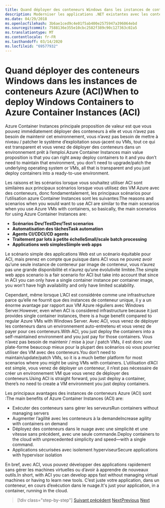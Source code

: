 ```yaml
---
title: Quand déployer des conteneurs Windows dans les instances de conteneurs Azure (ACI)
description: Moderniser les applications .NET existantes avec les conteneurs Azure Cloud et Windows (fr) Quand déployer des conteneurs Windows dans les instances de conteneurs Azure (ACI)
ms.date: 04/29/2018
ms.openlocfilehash: 3b6ae1ced9c4e01f5ab400e2575947a396064ebd
ms.sourcegitcommit: 7588136e355e10cbc2582f389c90c127363c02a5
ms.translationtype: MT
ms.contentlocale: fr-FR
ms.lasthandoff: 03/14/2020
ms.locfileid: "69577932"
---
```

# <a name="when-to-deploy-windows-containers-to-azure-container-instances-aci"></a><span data-ttu-id="dddae-103">Quand déployer des conteneurs Windows dans les instances de conteneurs Azure (ACI)</span><span class="sxs-lookup"><span data-stu-id="dddae-103">When to deploy Windows Containers to Azure Container Instances (ACI)</span></span>

<span data-ttu-id="dddae-104">Azure Container Instances principale proposition de valeur est que vous pouvez immédiatement déployer des conteneurs à elle et vous n’avez pas besoin de maintenir cet environnement, vous n’avez pas besoin de mettre à niveau / patcher le système d’exploitation sous-jacent ou VMs, tout ce qui est transparent et vous venez de déployer des conteneurs dans un environnement prêt à l’emploi.</span><span class="sxs-lookup"><span data-stu-id="dddae-104">Azure Container Instances main value proposition is that you can right away deploy containers to it and you don’t need to maintain that environment, you don’t need to upgrade/patch the underlying operating system or VMs, all that is transparent and you just deploy containers into a ready-to-use environment.</span></span>

<span data-ttu-id="dddae-105">Les raisons et les scénarios lorsque vous souhaitez utiliser ACI sont similaires aux principaux scénarios lorsque vous utilisez des VM Azure avec des conteneurs, donc fondamentalement, les principaux scénarios pour l’utilisation azure Container Instances sont les suivantes:</span><span class="sxs-lookup"><span data-stu-id="dddae-105">The reasons and scenarios when you would want to use ACI are similar to the main scenarios when you use Azure VMs with containers, so basically, the main scenarios for using Azure Container Instances are:</span></span>

- <span data-ttu-id="dddae-106">**Scénarios Dev/Test**</span><span class="sxs-lookup"><span data-stu-id="dddae-106">**Dev/Test scenarios**</span></span>
- <span data-ttu-id="dddae-107">**Automatisation des tâches**</span><span class="sxs-lookup"><span data-stu-id="dddae-107">**Task automation**</span></span>
- <span data-ttu-id="dddae-108">**Agents CI/CD**</span><span class="sxs-lookup"><span data-stu-id="dddae-108">**CI/CD agents**</span></span>
- <span data-ttu-id="dddae-109">**Traitement par lots à petite échelle**</span><span class="sxs-lookup"><span data-stu-id="dddae-109">**Small/scale batch processing**</span></span>
- <span data-ttu-id="dddae-110">**Applications web simples**</span><span class="sxs-lookup"><span data-stu-id="dddae-110">**Simple web apps**</span></span>

<span data-ttu-id="dddae-111">Le scénario simple des applications Web est un scénario équitable pour ACI, mais prenez en compte que puisque dans ACI vous ne pouvez avoir qu’une seule instance de conteneur par image de conteneur, vous n’aurez pas une grande disponibilité et n’aurez qu’une évolutivité limitée.</span><span class="sxs-lookup"><span data-stu-id="dddae-111">The simple web apps scenario is a fair scenario for ACI but take into account that since in ACI you can only have a single container instance per container image, you won’t have high availability and only have limited scalability.</span></span>

<span data-ttu-id="dddae-112">Cependant, même lorsque L’ACI est considérée comme une infrastructure parce qu’elle ne fournit que des instances de conteneur unique, il y a un énorme avantage par rapport aux VM Azure réguliers avec Windows Server.</span><span class="sxs-lookup"><span data-stu-id="dddae-112">However, even when ACI is considered infrastructure because it just provides single container instances, there is a huge benefit compared to regular Azure VMs with Windows Server.</span></span> <span data-ttu-id="dddae-113">Avec ACI, vous venez de déployer les conteneurs dans un environnement auto-entretenu et vous venez de payer pour ces conteneurs.</span><span class="sxs-lookup"><span data-stu-id="dddae-113">With ACI, you just deploy the containers into a self-maintained environment and you just pay for those containers.</span></span> <span data-ttu-id="dddae-114">Vous n’avez pas besoin de maintenir / mise à jour / patch VMs, il est donc une plate-forme beaucoup mieux pour la plupart des scénarios où vous pourriez utiliser des VM avec des conteneurs.</span><span class="sxs-lookup"><span data-stu-id="dddae-114">You don’t need to maintain/update/patch VMs, so it is a much better platform for most scenarios where you might be using VMs with containers.</span></span> <span data-ttu-id="dddae-115">L’utilisation d’ACI est simple, vous venez de déployer un conteneur, il n’est pas nécessaire de créer un environnement VM que vous venez de déployer des conteneurs.</span><span class="sxs-lookup"><span data-stu-id="dddae-115">Using ACI is straight forward, you just deploy a container, there’s no need to create a VM environment you just deploy containers.</span></span>

<span data-ttu-id="dddae-116">Les principaux avantages des instances de conteneurs Azure (ACI) sont :</span><span class="sxs-lookup"><span data-stu-id="dddae-116">The main benefits of Azure Container Instances (ACI) are:</span></span>

- <span data-ttu-id="dddae-117">Exécuter des conteneurs sans gérer les serveurs</span><span class="sxs-lookup"><span data-stu-id="dddae-117">Run containers without managing servers</span></span>
- <span data-ttu-id="dddae-118">Augmenter l’agilité avec les conteneurs à la demande</span><span class="sxs-lookup"><span data-stu-id="dddae-118">Increase agility with containers on demand</span></span>
- <span data-ttu-id="dddae-119">Déployez des conteneurs dans le nuage avec une simplicité et une vitesse sans précédent, avec une seule commande.</span><span class="sxs-lookup"><span data-stu-id="dddae-119">Deploy containers to the cloud with unprecedented simplicity and speed—with a single command.</span></span>
- <span data-ttu-id="dddae-120">Applications sécurisées avec isolement hyperviseur</span><span class="sxs-lookup"><span data-stu-id="dddae-120">Secure applications with hypervisor isolation</span></span>

<span data-ttu-id="dddae-121">En bref, avec ACI, vous pouvez développer des applications rapidement sans gérer les machines virtuelles ou d’avoir à apprendre de nouveaux outils.</span><span class="sxs-lookup"><span data-stu-id="dddae-121">In short, with ACI you can develop apps fast without managing virtual machines or having to learn new tools.</span></span> <span data-ttu-id="dddae-122">C’est juste votre application, dans un conteneur, en cours d’exécution dans le nuage.</span><span class="sxs-lookup"><span data-stu-id="dddae-122">It's just your application, in a container, running in the cloud.</span></span>

> [!div class="step-by-step"]
> <span data-ttu-id="dddae-123">[Suivant précédent](when-to-deploy-windows-containers-to-azure-vms-iaas-cloud.md)
> [Next](when-to-deploy-windows-containers-to-azure-container-service-kubernetes.md)</span><span class="sxs-lookup"><span data-stu-id="dddae-123">[Previous](when-to-deploy-windows-containers-to-azure-vms-iaas-cloud.md)
[Next](when-to-deploy-windows-containers-to-azure-container-service-kubernetes.md)</span></span>
